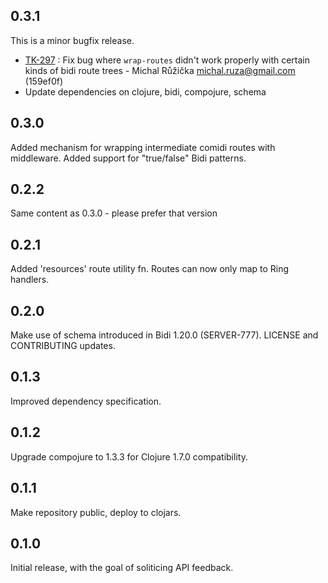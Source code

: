 ## 0.3.1

This is a minor bugfix release.

* [TK-297](https://tickets.puppetlabs.com/browse/TK-297) : Fix bug where `wrap-routes` didn't work properly with certain kinds of bidi route trees - Michal Růžička <michal.ruza@gmail.com> (159ef0f)
* Update dependencies on clojure, bidi, compojure, schema

## 0.3.0

Added mechanism for wrapping intermediate comidi routes with middleware.
Added support for "true/false" Bidi patterns.

## 0.2.2

Same content as 0.3.0 - please prefer that version

## 0.2.1

Added 'resources' route utility fn.
Routes can now only map to Ring handlers.

## 0.2.0

Make use of schema introduced in Bidi 1.20.0 (SERVER-777).
LICENSE and CONTRIBUTING updates.

## 0.1.3

Improved dependency specification.

## 0.1.2

Upgrade compojure to 1.3.3 for Clojure 1.7.0 compatibility.

## 0.1.1

Make repository public, deploy to clojars.

## 0.1.0

Initial release, with the goal of soliticing API feedback.
